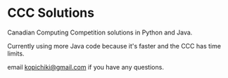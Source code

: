 # CCC Solutions

Canadian Computing Competition solutions in Python and Java.

Currently using more Java code because it's faster and the CCC has time limits.

email kopichiki@gmail.com if you have any questions.
